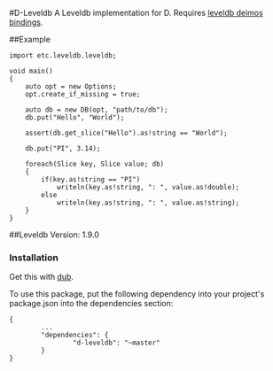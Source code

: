 #D-Leveldb
A Leveldb implementation for D.  Requires [leveldb deimos bindings](https://github.com/bheads/leveldb/).

##Example
```
import etc.leveldb.leveldb;

void main()
{
    auto opt = new Options;
    opt.create_if_missing = true;

    auto db = new DB(opt, "path/to/db");
    db.put("Hello", "World");

    assert(db.get_slice("Hello").as!string == "World");

    db.put("PI", 3.14);

    foreach(Slice key, Slice value; db)
    {
        if(key.as!string == "PI")
            writeln(key.as!string, ": ", value.as!double);
        else
            writeln(key.as!string, ": ", value.as!string);
    }
}

```

##Leveldb Version: 1.9.0

### Installation
Get this with [dub](http://registry.vibed.org/packages/d-leveldb).

To use this package, put the following dependency into your project's package.json into the dependencies section:
```
{
        ...
        "dependencies": {
                "d-leveldb": "~master"
        }
}
```

